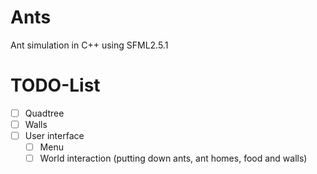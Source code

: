 # Ants
Ant simulation in C++ using SFML2.5.1

# TODO-List
- [ ] Quadtree
- [ ] Walls
- [ ] User interface
	- [ ] Menu
	- [ ] World interaction (putting down ants, ant homes, food and walls)